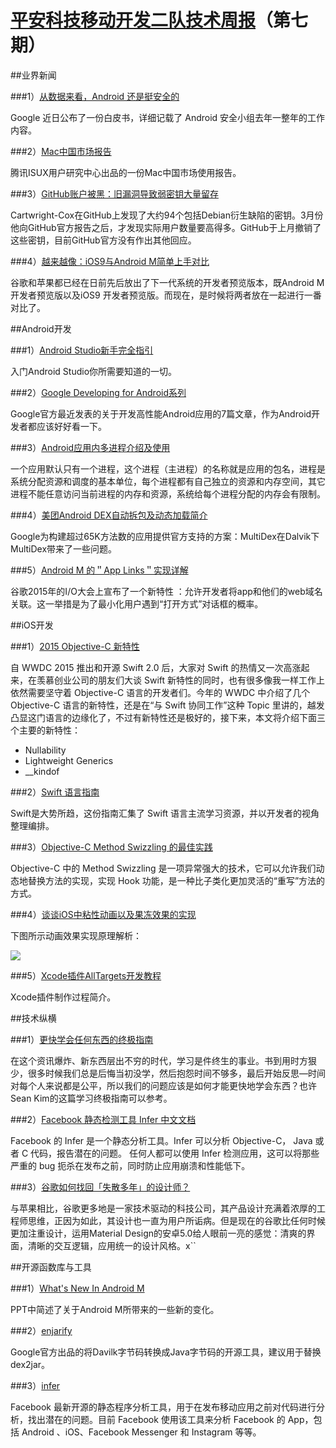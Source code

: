 # [平安科技移动开发二队技术周报](https://github.com/PaicHyperionDev/MobileDevWeekly)（第七期）

##业界新闻

###1）[从数据来看，Android 还是挺安全的](http://www.techug.com/google-android-safe)

Google 近日公布了一份白皮书，详细记载了 Android 安全小组去年一整年的工作内容。

###2）[Mac中国市场报告](http://isux.tencent.com/mac-in-china-s-market.html)

腾讯ISUX用户研究中心出品的一份Mac中国市场使用报告。

###3）[GitHub账户被黑：旧漏洞导致弱密钥大量留存](http://www.freebuf.com/news/69038.html)

Cartwright-Cox在GitHub上发现了大约94个包括Debian衍生缺陷的密钥。3月份他向GitHub官方报告之后，才发现实际用户数量要高得多。GitHub于上月撤销了这些密钥，目前GitHub官方没有作出其他回应。

###4）[越来越像：iOS9与Android M简单上手对比](http://www.ithome.com/html/android/154671.htm)

谷歌和苹果都已经在日前先后放出了下一代系统的开发者预览版本，既Android M 开发者预览版以及iOS9 开发者预览版。而现在，是时候将两者放在一起进行一番对比了。


##Android开发

###1）[Android Studio新手完全指引](http://www.jianshu.com/p/f7de559b9752)

入门Android Studio你所需要知道的一切。

###2）[Google Developing for Android系列](http://www.lightskystreet.com/2015/06/07/google-for-android-1-mobile-context/)

Google官方最近发表的关于开发高性能Android应用的7篇文章，作为Android开发者都应该好好看一下。

###3）[Android应用内多进程介绍及使用](http://zmywly8866.github.io/2015/06/14/android-multi-process-use-and-notice.html)

一个应用默认只有一个进程，这个进程（主进程）的名称就是应用的包名，进程是系统分配资源和调度的基本单位，每个进程都有自己独立的资源和内存空间，其它进程不能任意访问当前进程的内存和资源，系统给每个进程分配的内存会有限制。

###4）[美团Android DEX自动拆包及动态加载简介](http://tech.meituan.com/mt-android-auto-split-dex.html)

Google为构建超过65K方法数的应用提供官方支持的方案：MultiDex在Dalvik下MultiDex带来了一些问题。

###5）[Android M 的＂App Links＂实现详解](http://jcodecraeer.com/a/anzhuokaifa/androidkaifa/2015/0609/3022.html)

谷歌2015年的I/O大会上宣布了一个新特性 ：允许开发者将app和他们的web域名关联。这一举措是为了最小化用户遇到“打开方式”对话框的概率。

##iOS开发

###1）[2015 Objective-C 新特性](http://blog.sunnyxx.com/2015/06/12/objc-new-features-in-2015/)

自 WWDC 2015 推出和开源 Swift 2.0 后，大家对 Swift 的热情又一次高涨起来，在羡慕创业公司的朋友们大谈 Swift 新特性的同时，也有很多像我一样工作上依然需要坚守着 Objective-C 语言的开发者们。今年的 WWDC 中介绍了几个 Objective-C 语言的新特性，还是在“与 Swift 协同工作”这种 Topic 里讲的，越发凸显这门语言的边缘化了，不过有新特性还是极好的，接下来，本文将介绍下面三个主要的新特性：

* Nullability
* Lightweight Generics
* __kindof

###2）[Swift 语言指南](https://github.com/ipader/SwiftGuide)

Swift是大势所趋，这份指南汇集了 Swift 语言主流学习资源，并以开发者的视角整理编排。

###3）[Objective-C Method Swizzling 的最佳实践](http://blog.leichunfeng.com/blog/2015/06/14/objective-c-method-swizzling-best-practice/#jtss-tsina)

Objective-C 中的 Method Swizzling 是一项异常强大的技术，它可以允许我们动态地替换方法的实现，实现 Hook 功能，是一种比子类化更加灵活的“重写”方法的方式。

###4）[谈谈iOS中粘性动画以及果冻效果的实现](http://kittenyang.com/deformationandgooey/)

下图所示动画效果实现原理解析：

![](http://kittenyang.com/content/images/2015/Jun/gooeyCircle.gif)

###5）[Xcode插件AllTargets开发教程](http://www.poboke.com/study/write-a-xcode-plugin-to-auto-select-all-targets.html?utm_source=tuicool)

Xcode插件制作过程简介。

##技术纵横

###1）[更快学会任何东西的终极指南](http://36kr.com/p/533829.html)

在这个资讯爆炸、新东西层出不穷的时代，学习是件终生的事业。书到用时方狠少，很多时候我们总是后悔当初没学，然后抱怨时间不够多，最后开始反思—时间对每个人来说都是公平，所以我们的问题应该是如何才能更快地学会东西？也许Sean Kim的这篇学习终极指南可以参考。

###2）[Facebook 静态检测工具 Infer 中文文档](http://infer.liaohuqiu.net/)

Facebook 的 Infer 是一个静态分析工具。Infer 可以分析 Objective-C， Java 或者 C 代码，报告潜在的问题。
任何人都可以使用 Infer 检测应用，这可以将那些严重的 bug 扼杀在发布之前，同时防止应用崩溃和性能低下。

###3）[谷歌如何找回「失散多年」的设计师？](http://tech2ipo.com/99629)

与苹果相比，谷歌更多地是一家技术驱动的科技公司，其产品设计充满着浓厚的工程师思维，正因为如此，其设计也一直为用户所诟病。但是现在的谷歌比任何时候更加注重设计，运用Material Design的安卓5.0给人眼前一亮的感觉：清爽的界面，清晰的交互逻辑，应用统一的设计风格。x``

##开源函数库与工具

###1）[What's New In Android M](http://vdisk.weibo.com/s/aOLaE-JchyzDQ/1434112035)

PPT中简述了关于Android M所带来的一些新的变化。

###2）[enjarify](https://github.com/google/enjarify)

Google官方出品的将Davilk字节码转换成Java字节码的开源工具，建议用于替换dex2jar。

###3）[infer](https://github.com/facebook/infer)

Facebook 最新开源的静态程序分析工具，用于在发布移动应用之前对代码进行分析，找出潜在的问题。目前 Facebook 使用该工具来分析 Facebook 的 App，包括 Android 、iOS、Facebook Messenger 和 Instagram 等等。



